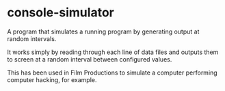 # console-simulator

A program that simulates a running program by generating output at random intervals.

It works simply by reading through each line of data files and outputs them to screen at a random interval between configured values.

This has been used in Film Productions to simulate a computer performing computer hacking, for example.

